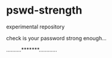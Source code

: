 # pswd-strength

experimental repository

check is your password strong enough...

..........*******............
